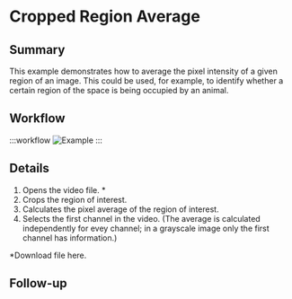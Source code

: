 # Cropped Region Average

## Summary
This example demonstrates how to average the pixel intensity of a given region of an image. This could be used, for example, to identify whether a certain region of the space is being occupied by an animal.

## Workflow
:::workflow
![Example](~/workflows/BonsaiExamples/Vision/CroppedRegionAverage/CroppedRegionAverage.bonsai)
:::

## Details
1. Opens the video file. \*
2. Crops the region of interest.
3. Calculates the pixel average of the region of interest.
4. Selects the first channel in the video. (The average is calculated independently for evey channel; in a grayscale image only the first channel has information.)

\*Download file here.

## Follow-up
